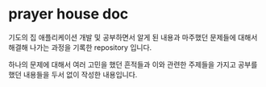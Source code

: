 # prayer house doc

기도의 집 애플리케이션 개발 및 공부하면서 알게 된 내용과 마주했던 문제들에 대해서 해결해 나가는 과정을 기록한 repository 입니다.

하나의 문제에 대해서 여러 고민을 했던 흔적들과 이와 관련한 주제들을 가지고 공부를 했던 내용들을 두서 없이 작성한 내용입니다.

